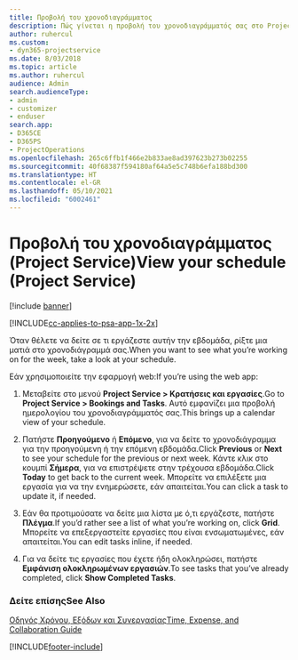 ```yaml
---
title: Προβολή του χρονοδιαγράμματος
description: Πώς γίνεται η προβολή του χρονοδιαγράμματός σας στο Project Service
author: ruhercul
ms.custom:
- dyn365-projectservice
ms.date: 8/03/2018
ms.topic: article
ms.author: ruhercul
audience: Admin
search.audienceType:
- admin
- customizer
- enduser
search.app:
- D365CE
- D365PS
- ProjectOperations
ms.openlocfilehash: 265c6ffb1f466e2b833ae8ad397623b273b02255
ms.sourcegitcommit: 40f68387f594180af64a5e5c748b6efa188bd300
ms.translationtype: HT
ms.contentlocale: el-GR
ms.lasthandoff: 05/10/2021
ms.locfileid: "6002461"
---
```

# <a name="view-your-schedule-project-service"></a><span data-ttu-id="28696-103">Προβολή του χρονοδιαγράμματος (Project Service)</span><span class="sxs-lookup"><span data-stu-id="28696-103">View your schedule (Project Service)</span></span>

[!include [banner](../includes/psa-now-project-operations.md)]

[!INCLUDE[cc-applies-to-psa-app-1x-2x](../includes/cc-applies-to-psa-app-1x-2x.md)]

<span data-ttu-id="28696-104">Όταν θέλετε να δείτε σε τι εργάζεστε αυτήν την εβδομάδα, ρίξτε μια ματιά στο χρονοδιάγραμμά σας.</span><span class="sxs-lookup"><span data-stu-id="28696-104">When you want to see what you’re working on for the week, take a look at your schedule.</span></span>  
  
 <span data-ttu-id="28696-105">Εάν χρησιμοποιείτε την εφαρμογή web:</span><span class="sxs-lookup"><span data-stu-id="28696-105">If you’re using the web app:</span></span>  
  
1.  <span data-ttu-id="28696-106">Μεταβείτε στο μενού **Project Service > Κρατήσεις και εργασίες**.</span><span class="sxs-lookup"><span data-stu-id="28696-106">Go to **Project Service > Bookings and Tasks**.</span></span> <span data-ttu-id="28696-107">Αυτό εμφανίζει μια προβολή ημερολογίου του χρονοδιαγράμματός σας.</span><span class="sxs-lookup"><span data-stu-id="28696-107">This brings up a calendar view of your schedule.</span></span>  
  
2.  <span data-ttu-id="28696-108">Πατήστε **Προηγούμενο** ή **Επόμενο**, για να δείτε το χρονοδιάγραμμα για την προηγούμενη ή την επόμενη εβδομάδα.</span><span class="sxs-lookup"><span data-stu-id="28696-108">Click **Previous** or **Next** to see your schedule for the previous or next week.</span></span> <span data-ttu-id="28696-109">Κάντε κλικ στο κουμπί **Σήμερα**, για να επιστρέψετε στην τρέχουσα εβδομάδα.</span><span class="sxs-lookup"><span data-stu-id="28696-109">Click **Today** to get back to the current week.</span></span> <span data-ttu-id="28696-110">Μπορείτε να επιλέξετε μια εργασία για να την ενημερώσετε, εάν απαιτείται.</span><span class="sxs-lookup"><span data-stu-id="28696-110">You can click a task to update it, if needed.</span></span>  
  
3.  <span data-ttu-id="28696-111">Εάν θα προτιμούσατε να δείτε μια λίστα με ό,τι εργάζεστε, πατήστε **Πλέγμα**.</span><span class="sxs-lookup"><span data-stu-id="28696-111">If you’d rather see a list of what you’re working on, click **Grid**.</span></span> <span data-ttu-id="28696-112">Μπορείτε να επεξεργαστείτε εργασίες που είναι ενσωματωμένες, εάν απαιτείται.</span><span class="sxs-lookup"><span data-stu-id="28696-112">You can edit tasks inline, if needed.</span></span>  
  
4.  <span data-ttu-id="28696-113">Για να δείτε τις εργασίες που έχετε ήδη ολοκληρώσει, πατήστε **Εμφάνιση ολοκληρωμένων εργασιών**.</span><span class="sxs-lookup"><span data-stu-id="28696-113">To see tasks that you’ve already completed, click **Show Completed Tasks**.</span></span>  
  
### <a name="see-also"></a><span data-ttu-id="28696-114">Δείτε επίσης</span><span class="sxs-lookup"><span data-stu-id="28696-114">See Also</span></span>  
 [<span data-ttu-id="28696-115">Οδηγός Χρόνου, Εξόδων και Συνεργασίας</span><span class="sxs-lookup"><span data-stu-id="28696-115">Time, Expense, and Collaboration Guide</span></span>](../psa/time-expense-collaboration-guide.md)


[!INCLUDE[footer-include](../includes/footer-banner.md)]